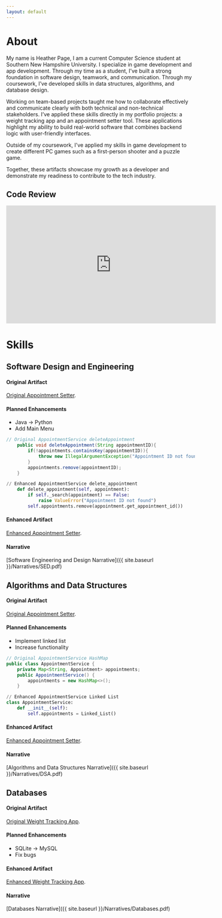 ```yaml
---
layout: default
---
```


# About

My name is Heather Page, I am a current Computer Science student at Southern New Hampshire University. I specialize in game development and app development. Through my time as a student, I’ve built a strong foundation in software design, teamwork, and communication. Through my coursework, I’ve developed skills in data structures, algorithms, and database design.

Working on team-based projects taught me how to collaborate effectively and communicate clearly with both technical and non-technical stakeholders. I’ve applied these skills directly in my portfolio projects: a weight tracking app and an appointment setter tool. These applications highlight my ability to build real-world software that combines backend logic with user-friendly interfaces.

Outside of my coursework, I've applied my skills in game development to create different PC games such as a first-person shooter and a puzzle game. 

Together, these artifacts showcase my growth as a developer and demonstrate my readiness to contribute to the tech industry.

## Code Review

<div style="text-align: center;">
  <iframe width="560" height="315"
    src="https://www.youtube.com/embed/zQIK5r3-pNE"
    title="YouTube video player"
    frameborder="0"
    allow="accelerometer; autoplay; clipboard-write; encrypted-media; gyroscope; picture-in-picture"
    allowfullscreen>
  </iframe>
</div>

# Skills
## Software Design and Engineering
#### Original Artifact
[Original Appointment Setter](https://github.com/heather100401/OriginalAppointmentSetter).

#### Planned Enhancements
*   Java -> Python
*   Add Main Menu

```java
// Original AppointmentService deleteAppointment
    public void deleteAppointment(String appointmentID){
        if(!appointments.containsKey(appointmentID)){
            throw new IllegalArgumentException("Appointment ID not found");
        }
        appointments.remove(appointmentID);
    }
```

```python
// Enhanced AppointmentService delete_appointment
    def delete_appointment(self, appointment):
        if self._search(appointment) == False:
            raise ValueError("Appointment ID not found")
        self.appointments.remove(appointment.get_appointment_id())
```

#### Enhanced Artifact
[Enhanced Appointment Setter](https://github.com/heather100401/EnhancedAppointmentSetter).

#### Narrative
[Software Engineering and Design Narrative]({{ site.baseurl }}/Narratives/SED.pdf)


## Algorithms and Data Structures
#### Original Artifact
[Original Appointment Setter](https://github.com/heather100401/OriginalAppointmentSetter).

#### Planned Enhancements
*   Implement linked list
*   Increase functionality
 
```java
// Original AppointmentService HashMap
public class AppointmentService {
	private Map<String, Appointment> appointments;
	public AppointmentService() {
		appointments = new HashMap<>();
	}
```
```python
// Enhanced AppointmentService Linked List
class AppointmentService:
    def __init__(self):
        self.appointments = Linked_List()
```

#### Enhanced Artifact
[Enhanced Appointment Setter](https://github.com/heather100401/EnhancedAppointmentSetter).

#### Narrative
[Algorithms and Data Structures Narrative]({{ site.baseurl }}/Narratives/DSA.pdf)

## Databases
#### Original Artifact
[Original Weight Tracking App](https://github.com/heather100401/OriginalApp).

#### Planned Enhancements
*   SQLite -> MySQL
*   Fix bugs

#### Enhanced Artifact
[Enhanced Weight Tracking App](https://github.com/heather100401/EnhancedApp).

#### Narrative
[Databases Narrative]({{ site.baseurl }}/Narratives/Databases.pdf)
